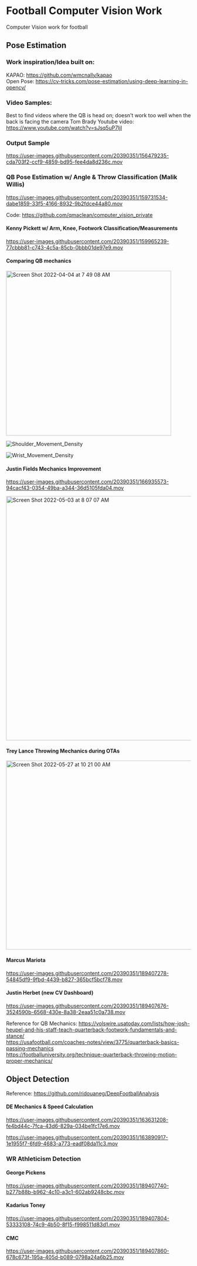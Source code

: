 # Football Computer Vision Work
Computer Vision work for football

## Pose Estimation

### Work inspiration/Idea built on:
KAPAO: https://github.com/wmcnally/kapao \
Open Pose: https://cv-tricks.com/pose-estimation/using-deep-learning-in-opencv/

### Video Samples:
Best to find videos where the QB is head on; doesn't work too well when the back is facing the camera
Tom Brady Youtube video: https://www.youtube.com/watch?v=sJsq5uP7IjI 

### Output Sample

https://user-images.githubusercontent.com/20390351/156479235-cda703f2-ccf9-4859-bd95-fee4da8d236c.mov

### QB Pose Estimation w/ Angle & Throw Classification (Malik Willis)
https://user-images.githubusercontent.com/20390351/159731534-dabe1859-33f5-4166-8932-9b2fdce44a80.mov

Code: https://github.com/qmaclean/computer_vision_private


#### Kenny Pickett w/ Arm, Knee, Footwork Classification/Measurements
https://user-images.githubusercontent.com/20390351/159965239-77cbbb81-c743-4c5a-85cb-0bbb01de97e9.mov

#### Comparing QB mechanics
<img width="450" alt="Screen Shot 2022-04-04 at 7 49 08 AM" src="https://user-images.githubusercontent.com/20390351/161604392-99a3b3fd-964e-4dc1-88f5-a14da7e03e5e.png">

![Shoulder_Movement_Density](https://user-images.githubusercontent.com/20390351/161604414-311807bb-b623-41b7-a479-9b1576dfa540.png)

![Wrist_Movement_Density](https://user-images.githubusercontent.com/20390351/161604442-47aa70d1-a9f3-4909-a342-b119da86fb47.png)

#### Justin Fields Mechanics Improvement

https://user-images.githubusercontent.com/20390351/166935573-94cacf43-0354-49ba-a344-36d5105fda04.mov

<img width="667" alt="Screen Shot 2022-05-03 at 8 07 07 AM" src="https://user-images.githubusercontent.com/20390351/166695386-d8232102-a529-49de-93fa-d79657820439.png">

#### Trey Lance Throwing Mechanics during OTAs


<img width="516" alt="Screen Shot 2022-05-27 at 10 21 00 AM" src="https://user-images.githubusercontent.com/20390351/171502673-083547ae-65f2-4951-a0e7-47332c50fdce.png">


#### Marcus Mariota
https://user-images.githubusercontent.com/20390351/189407278-54845df9-9fbd-4439-b827-365bcf5bcf78.mov

#### Justin Herbet (new CV Dashboard)

https://user-images.githubusercontent.com/20390351/189407676-3524590b-6568-430e-8a38-2eaa51c0a738.mov




Reference for QB Mechanics:
https://volswire.usatoday.com/lists/how-josh-heupel-and-his-staff-teach-quarterback-footwork-fundamentals-and-stance/ \
https://usafootball.com/coaches-notes/view/3775/quarterback-basics-passing-mechanics \
https://footballuniversity.org/technique-quarterback-throwing-motion-proper-mechanics/

## Object Detection
Reference: https://github.com/ridouaneg/DeepFootballAnalysis

#### DE Mechanics & Speed Calculation
https://user-images.githubusercontent.com/20390351/163631208-fe4bd44c-7fca-43d6-829a-034be1fc17e6.mov

https://user-images.githubusercontent.com/20390351/163890917-1e1955f7-6fd9-4683-a773-eadf08da11c3.mov


### WR Athleticism Detection

#### George Pickens
https://user-images.githubusercontent.com/20390351/189407740-b277b88b-b962-4c10-a3c1-602ab9248cbc.mov

#### Kadarius Toney
https://user-images.githubusercontent.com/20390351/189407804-53333108-74c9-4b50-8f15-f998511d83d1.mov

#### CMC

https://user-images.githubusercontent.com/20390351/189407860-678c673f-195a-405d-b089-0798a24a6b25.mov











